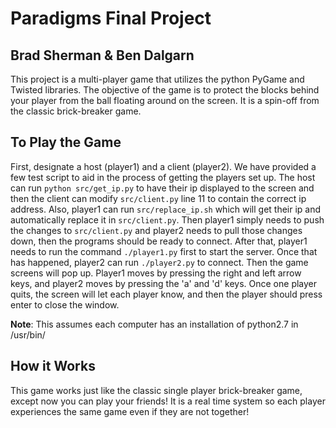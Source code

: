 Paradigms Final Project
=======================

Brad Sherman & Ben Dalgarn
--------------------------

This project is a multi-player game that utilizes the python PyGame and Twisted
libraries. The objective of the game is to protect the blocks behind your player
from the ball floating around on the screen. It is a spin-off from the classic
brick-breaker game.

To Play the Game
----------------
First, designate a host (player1) and a client (player2). We have provided a few
test script to aid in the process of getting the players set up. The host can
run `python src/get_ip.py` to have their ip displayed to the screen and then the client
can modify `src/client.py` line 11 to contain the correct ip address. Also,
player1 can run `src/replace_ip.sh` which will get their ip and automatically
replace it in `src/client.py`. Then player1 simply needs to push the changes to
`src/client.py` and player2 needs to pull those changes down, then the programs
should be ready to connect. After that, player1 needs to run the command
`./player1.py` first to start the server. Once that has happened, player2 can run
`./player2.py` to connect. Then the game screens will pop up. Player1 moves by
pressing the right and left arrow keys, and player2 moves by pressing the 'a'
and 'd' keys. Once one player quits, the screen will let each player know, and
then the player should press enter to close the window.

**Note**: This assumes each computer has an installation of python2.7 in
/usr/bin/

How it Works
------------
This game works just like the classic single player brick-breaker game, except
now you can play your friends! It is a real time system so each player
experiences the same game even if they are not together!
